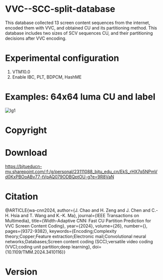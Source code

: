 # VVC--SCC-split-database
This database collected 13 screen content sequences from the internet, encoded them with VVC, and obtained CU and its partitioning method. This database includes two sizes of SCV sequences CU, and their partitioning decisions after VVC encoding.

# Experimental configuration
1. VTM10.0
2. Enable IBC, PLT, BDPCM, HashME


# Examples: 64x64 luma CU and label
![lg1](https://github.com/CJiao0322/VVC--SCC-split-database/assets/70012114/8c5155fb-84d2-4829-a604-99e427ff372d)

# Copyright


# Download
https://bjtueducn-my.sharepoint.com/:f:/g/personal/23111088_bjtu_edu_cn/EkS_rHX7q5NPmVd0KxPBOoABv77-tVpAQ079ODBQptOU-g?e=9R8VaN

# Citation
@ARTICLE{wa-cnn2024,
  author={J. Chao and H. Zeng and J. Chen and C.-H. Hsia and T. Wang and K.-K. Ma},
  journal={IEEE Transactions on Multimedia}, 
  title={Width-Adaptive CNN: Fast CU Partition Prediction for VVC Screen Content Coding}, 
  year={2024},
  volume={26},
  number={},
  pages={9372-9382},
  keywords={Encoding;Complexity theory;Copper;Feature extraction;Electronic mail;Convolutional neural networks;Databases;Screen content coding (SCC);versatile video coding (VVC);coding unit partition;deep learning},
  doi={10.1109/TMM.2024.3410116}}
  
# Version
